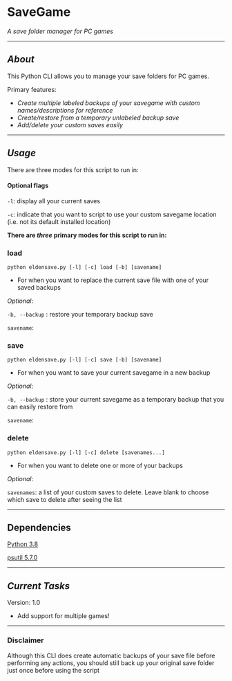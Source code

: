 # SaveGame
_A save folder manager for PC games_
___
## _About_
This Python CLI allows you to manage your save folders for PC games.

Primary features:
- _Create multiple labeled backups of your savegame with custom names/descriptions for reference_
- _Create/restore from a temporary unlabeled backup save_
- _Add/delete your custom saves easily_
___
## _Usage_

There are three modes for this script to run in:

#### Optional flags

`-l`: display all your current saves

`-c`: indicate that you want to script to use your custom savegame location (i.e. not its default installed location)

**There are _three_ primary modes for this script to run in:**

### load
`python eldensave.py [-l] [-c] load [-b] [savename]`

- For when you want to replace the current save file with one of your saved backups

_Optional_:

`-b, --backup`  : restore your temporary backup save

`savename`:

### save
`python eldensave.py [-l] [-c] save [-b] [savename]`

- For when you want to save your current savegame in a new backup

_Optional_:

`-b, --backup`  : store your current savegame as a temporary backup that you can easily restore from

`savename`: 

### delete
`python eldensave.py [-l] [-c] delete [savenames...]`

- For when you want to delete one or more of your backups

_Optional_:

`savenames`: a list of your custom saves to delete. Leave blank to choose which save to delete after seeing the list
___
## Dependencies

[Python 3.8](https://www.python.org/downloads/release/python-380/)

[psutil 5.7.0](https://pypi.org/project/psutil/)
___
## _Current Tasks_
Version: 1.0
- Add support for multiple games!
___

### Disclaimer
Although this CLI does create automatic backups of your save file before performing any actions, you should still
back up your original save folder just once before using the script

